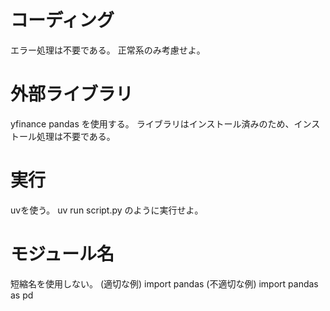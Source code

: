 # コーディング
エラー処理は不要である。
正常系のみ考慮せよ。

# 外部ライブラリ
yfinance
pandas
を使用する。
ライブラリはインストール済みのため、インストール処理は不要である。

# 実行
uvを使う。
uv run script.py
のように実行せよ。

# モジュール名
短縮名を使用しない。
(適切な例) import pandas
(不適切な例) import pandas as pd
